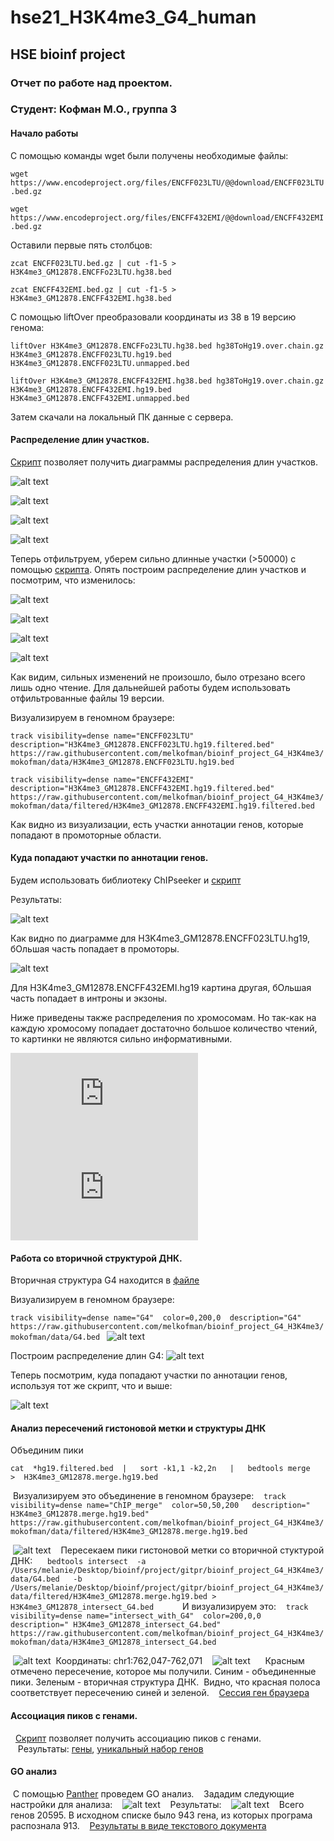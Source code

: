 # hse21_H3K4me3_G4_human
## HSE bioinf project
### Отчет по работе над проектом. 
### Студент: Кофман М.О., группа 3
#### Начало работы 
С помощью команды wget были получены необходимые файлы:

`wget https://www.encodeproject.org/files/ENCFF023LTU/@@download/ENCFF023LTU.bed.gz`

`wget https://www.encodeproject.org/files/ENCFF432EMI/@@download/ENCFF432EMI.bed.gz`

Оставили первые пять столбцов:

`zcat ENCFF023LTU.bed.gz | cut -f1-5 > H3K4me3_GM12878.ENCFFo23LTU.hg38.bed`

`zcat ENCFF432EMI.bed.gz | cut -f1-5 > H3K4me3_GM12878.ENCFF432EMI.hg38.bed`

С помощью liftOver преобразовали координаты из 38 в 19 версию генома:

`liftOver H3K4me3_GM12878.ENCFFo23LTU.hg38.bed hg38ToHg19.over.chain.gz H3K4me3_GM12878.ENCFF023LTU.hg19.bed H3K4me3_GM12878.ENCFF023LTU.unmapped.bed`

`liftOver H3K4me3_GM12878.ENCFF432EMI.hg38.bed hg38ToHg19.over.chain.gz H3K4me3_GM12878.ENCFF432EMI.hg19.bed H3K4me3_GM12878.ENCFF432EMI.unmapped.bed`

Затем скачали на локальный ПК данные с сервера. 

#### Распределение длин участков.

[Скрипт](https://github.com/melkofman/bioinf_project_G4_H3K4me3/blob/mokofman/src/len_hist.R) позволяет получить диаграммы распределения длин участков. 

![alt text](https://github.com/melkofman/bioinf_project_G4_H3K4me3/blob/mokofman/images/len_hist.H3K4me3_GM12878.ENCFF023LTU.hg19.png "H3K4me3_GM12878.ENCFF023.hg19 до фильтрации")

![alt text](https://github.com/melkofman/bioinf_project_G4_H3K4me3/blob/mokofman/images/len_hist.H3K4me3_GM12878.ENCFFo23LTU.hg38.png "H3K4me3_GM12878.ENCFFo23LTU.hg38 до фильтрации")

![alt text](https://github.com/melkofman/bioinf_project_G4_H3K4me3/blob/mokofman/images/len_hist.H3K4me3_GM12878.ENCFF432EMI.hg19.png "H3K4me3_GM12878.ENCFF432EMI.hg19 до фильтрации")

![alt text](https://github.com/melkofman/bioinf_project_G4_H3K4me3/blob/mokofman/images/len_hist.H3K4me3_GM12878.ENCFF432EMI.hg38.png "H3K4me3_GM12878.ENCFF432EMI.hg38 до фильтрации")

Теперь отфильтруем, уберем сильно длинные участки (>50000) с помощью [скрипта](https://github.com/melkofman/bioinf_project_G4_H3K4me3/blob/mokofman/src/filter_peaks.R).
Опять построим распределение длин участков и посмотрим, что изменилось: 

![alt text](https://github.com/melkofman/bioinf_project_G4_H3K4me3/blob/mokofman/images/len_hist.H3K4me3_GM12878.ENCFF023LTU.hg19.filtered.png "H3K4me3_GM12878.ENCFF023LTU.hg19 после фильтрации")

![alt text](https://github.com/melkofman/bioinf_project_G4_H3K4me3/blob/mokofman/images/len_hist.H3K4me3_GM12878.ENCFFo23LTU.hg38.filtered.png "H3K4me3_GM12878.ENCFF023LTU.hg38 после фильтрации")

![alt text](https://github.com/melkofman/bioinf_project_G4_H3K4me3/blob/mokofman/images/len_hist.H3K4me3_GM12878.ENCFF432EMI.hg19.filtered.png "H3K4me3_GM12878.ENCFF432EMI.hg19 после фильтрации")

![alt text](https://github.com/melkofman/bioinf_project_G4_H3K4me3/blob/mokofman/images/len_hist.H3K4me3_GM12878.ENCFF432EMI.hg38.filtered.png "H3K4me3_GM12878.ENCFF432EMI.hg38 после фильтрации")

Как видим, сильных изменений не произошло, было отрезано всего лишь одно чтение. 
Для дальнейшей работы будем использовать отфильтрованные файлы 19 версии. 

Визуализируем в геномном браузере: 

`track visibility=dense name="ENCFF023LTU"  description="H3K4me3_GM12878.ENCFF023LTU.hg19.filtered.bed"
https://raw.githubusercontent.com/melkofman/bioinf_project_G4_H3K4me3/mokofman/data/H3K4me3_GM12878.ENCFF023LTU.hg19.bed`

`track visibility=dense name="ENCFF432EMI" description="H3K4me3_GM12878.ENCFF432EMI.hg19.filtered.bed"
https://raw.githubusercontent.com/melkofman/bioinf_project_G4_H3K4me3/mokofman/data/filtered/H3K4me3_GM12878.ENCFF432EMI.hg19.filtered.bed`

Как видно из визуализации, есть участки аннотации генов, которые попадают в промоторные области. 

#### Куда попадают участки по аннотации генов. 
Будем использовать библиотеку ChIPseeker и [скрипт](https://github.com/melkofman/bioinf_project_G4_H3K4me3/blob/mokofman/src/peakAnno.R)

Результаты: 

![alt text](https://github.com/melkofman/bioinf_project_G4_H3K4me3/blob/mokofman/images/chip_seeker.H3K4me3_GM12878.ENCFF023LTU.hg19.filtered.plotAnnoPie.png "H3K4me3_GM12878.ENCFF023LTU.hg19")

Как видно по диаграмме для H3K4me3_GM12878.ENCFF023LTU.hg19, бОльшая часть попадает в промоторы. 

![alt text](https://github.com/melkofman/bioinf_project_G4_H3K4me3/blob/mokofman/images/chip_seeker.H3K4me3_GM12878.ENCFF432EMI.hg19.filtered.plotAnnoPie.png "H3K4me3_GM12878.ENCFF432EMI.hg19")

Для H3K4me3_GM12878.ENCFF432EMI.hg19 картина другая, бОльшая часть попадает в интроны и экзоны. 

Ниже приведены также распределения по хромосомам. Но так-как на каждую хромосому попадает достаточно большое количество чтений, то картинки не являются сильно информативными. 

![alt text](https://github.com/melkofman/bioinf_project_G4_H3K4me3/blob/mokofman/images/chip_seeker.H3K4me3_GM12878.ENCFF023LTU.hg19.filtered.covplot.pdf "H3K4me3_GM12878.ENCFF023LTU.hg19 по хромосомам")
![alt text](https://github.com/melkofman/bioinf_project_G4_H3K4me3/blob/mokofman/images/chip_seeker.H3K4me3_GM12878.ENCFF432EMI.hg19.filtered.covplot.pdf "H3K4me3_GM12878.ENCFF432EMI.hg19 по хромосомам")


#### Работа со вторичной структурой ДНК.
Вторичная структура G4 находится в [файле](https://github.com/melkofman/bioinf_project_G4_H3K4me3/blob/mokofman/data/G4.bed)

Визуализируем в геномном браузере: 

`track visibility=dense name="G4"  color=0,200,0  description="G4"
https://raw.githubusercontent.com/melkofman/bioinf_project_G4_H3K4me3/mokofman/data/G4.bed
`
![alt text](https://github.com/melkofman/bioinf_project_G4_H3K4me3/blob/mokofman/images/G4_genBr.png "визуализация G4 в геномном браузере")

Построим распределение длин G4:
![alt text](https://github.com/melkofman/bioinf_project_G4_H3K4me3/blob/mokofman/images/len_hist.G4.png " распределение длины")


Теперь посмотрим, куда попадают участки по аннотации генов, используя тот же скрипт, что и выше:

![alt text](https://github.com/melkofman/bioinf_project_G4_H3K4me3/blob/mokofman/images/chip_seeker.G4.plotAnnoPie.png "участки по аннотации")

#### Анализ пересечений гистоновой метки и структуры ДНК
Объединим пики

`cat  *hg19.filtered.bed  |   sort -k1,1 -k2,2n   |   bedtools merge   >  H3K4me3_GM12878.merge.hg19.bed`


 Визуализируем это объединение в геномном браузере: 
 
 `track visibility=dense name="ChIP_merge"  color=50,50,200   description=" H3K4me3_GM12878.merge.hg19.bed"
https://raw.githubusercontent.com/melkofman/bioinf_project_G4_H3K4me3/mokofman/data/filtered/H3K4me3_GM12878.merge.hg19.bed
`

 ![alt text](https://github.com/melkofman/bioinf_project_G4_H3K4me3/blob/mokofman/images/chipmerge.png "объединенные пики")
 
 Пересекаем пики гистоновой метки со вторичной стуктурой ДНК: 
 
 
 `bedtools intersect  -a /Users/melanie/Desktop/bioinf/project/gitpr/bioinf_project_G4_H3K4me3/data/G4.bed   -b  /Users/melanie/Desktop/bioinf/project/gitpr/bioinf_project_G4_H3K4me3/data/filtered/H3K4me3_GM12878.merge.hg19.bed >  H3K4me3_GM12878_intersect_G4.bed
 `
 
 
 
 И визуализируем это: 
 
 `track visibility=dense name="intersect_with_G4"  color=200,0,0  description=" H3K4me3_GM12878_intersect_G4.bed"
https://raw.githubusercontent.com/melkofman/bioinf_project_G4_H3K4me3/mokofman/data/H3K4me3_GM12878_intersect_G4.bed
`


 ![alt text](https://github.com/melkofman/bioinf_project_G4_H3K4me3/blob/mokofman/images/int_g_b.png "пересечение")
 Координаты: chr1:762,047-762,071
 
 ![alt text](https://github.com/melkofman/bioinf_project_G4_H3K4me3/blob/mokofman/images/intersect_genbr.png "пересечение")
 
 
 Красным отмечено пересечение, которое мы получили. Синим - объединенные пики. Зеленым - вторичная структура ДНК. 
 Видно, что красная полоса соответствует пересечению синей и зеленой. 
 
 [Сессия ген браузера](https://github.com/melkofman/bioinf_project_G4_H3K4me3/blob/mokofman/data/gen_browser_session) 
#### Ассоциация пиков с генами. 
  [Скрипт](https://github.com/melkofman/bioinf_project_G4_H3K4me3/blob/mokofman/src/ChIpPeakAnno.R) позволяет получить ассоциацию пиков с генами.  
 
 Результаты: [гены](https://github.com/melkofman/bioinf_project_G4_H3K4me3/blob/mokofman/data/H3K4me3_GM12878_intersect_G4.genes_uniq.txt), [уникальный набор генов](https://github.com/melkofman/bioinf_project_G4_H3K4me3/blob/mokofman/data/H3K4me3_GM12878_intersect_G4.genes.txt)
 
#### GO анализ
 С помощью [Panther](http://pantherdb.org/) проведем GO анализ. 
 
 Зададим следующие настройки для анализа: 
 
 ![alt text](https://github.com/melkofman/bioinf_project_G4_H3K4me3/blob/mokofman/images/pan_setup.png "настройки для go анализа")
 
 Результаты: 
 
 ![alt text](https://github.com/melkofman/bioinf_project_G4_H3K4me3/blob/mokofman/images/resultGO.png "результаты go анализа")
 
 Всего генов 20595. В исходном списке было 943 гена, из которых програма распознала 913. 
 
 [Результаты в виде текстового документа](https://github.com/melkofman/bioinf_project_G4_H3K4me3/blob/mokofman/data/analysis.txt)
 
 
 
 
 
 
